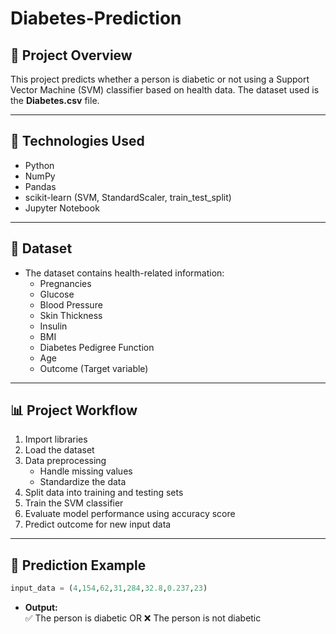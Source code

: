 # Diabetes-Prediction


## 📌 **Project Overview**  
This project predicts whether a person is diabetic or not using a Support Vector Machine (SVM) classifier based on health data. The dataset used is the **Diabetes.csv** file.

---

## 🚀 **Technologies Used**  
- Python  
- NumPy  
- Pandas  
- scikit-learn (SVM, StandardScaler, train_test_split)  
- Jupyter Notebook  

---

## 📂 **Dataset**  
- The dataset contains health-related information:  
  - Pregnancies  
  - Glucose  
  - Blood Pressure  
  - Skin Thickness  
  - Insulin  
  - BMI  
  - Diabetes Pedigree Function  
  - Age  
  - Outcome (Target variable)  

---

## 📊 **Project Workflow**  
1. Import libraries  
2. Load the dataset  
3. Data preprocessing  
   - Handle missing values  
   - Standardize the data  
4. Split data into training and testing sets  
5. Train the SVM classifier  
6. Evaluate model performance using accuracy score  
7. Predict outcome for new input data  

---

## 🎯 **Prediction Example**  
```python
input_data = (4,154,62,31,284,32.8,0.237,23)
```
- **Output:**  
✅ The person is diabetic OR ❌ The person is not diabetic  

